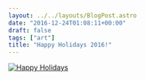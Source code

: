 ```yaml
---
layout: ../../layouts/BlogPost.astro
date: "2016-12-24T01:08:11+00:00"
draft: false
tags: ["art"]
title: "Happy Holidays 2016!"
---
```


[![Happy Holidays](http://i.imgur.com/xRZqohv.jpg "Happy Holidays")](http://i.imgur.com/xRZqohv.jpg)
